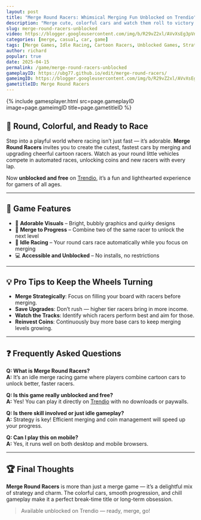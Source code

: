 ```yaml
---
layout: post
title: "Merge Round Racers: Whimsical Merging Fun Unblocked on Trendio"
description: "Merge cute, colorful cars and watch them roll to victory in Merge Round Racers — now unblocked and free to play on Trendio!"
slug: merge-round-racers-unblocked
video: https://blogger.googleusercontent.com/img/b/R29vZ2xl/AVvXsEg3pVnsoMZ1VKBfb0lLPYvTurZW6tAjOH7bZcRNr0ANOIQhaQBEU92Jvqn3FvVO2pB2Wvpl_5KWR_V6LOt5PJ37RbJIYMSg2PQJP5yeDLoAIC5FCOckOJMqEOlEq-FlDG0P3sUTkJ12ZhEOwsenlfFoB12GHXQPe0DTDgc6Isk2VQY6RmO-eBl3h9R9S38/s628/merge-round-racers-logo.webp
categories: [merge, casual, car, game]
tags: [Merge Games, Idle Racing, Cartoon Racers, Unblocked Games, Strategy Fun]
author: richard
popular: true
date: 2025-04-15
permalink: /game/merge-round-racers-unblocked
gameplayID: https://ubg77.github.io/edit/merge-round-racers/
gameimgID: https://blogger.googleusercontent.com/img/b/R29vZ2xl/AVvXsEg3pVnsoMZ1VKBfb0lLPYvTurZW6tAjOH7bZcRNr0ANOIQhaQBEU92Jvqn3FvVO2pB2Wvpl_5KWR_V6LOt5PJ37RbJIYMSg2PQJP5yeDLoAIC5FCOckOJMqEOlEq-FlDG0P3sUTkJ12ZhEOwsenlfFoB12GHXQPe0DTDgc6Isk2VQY6RmO-eBl3h9R9S38/s628/merge-round-racers-logo.webp
gametitleID: Merge Round Racers
---
```


{% include gamesplayer.html
  src=page.gameplayID
  image=page.gameimgID
  title=page.gametitleID
%}

## 🎈 Round, Colorful, and Ready to Race

Step into a playful world where racing isn’t just fast — it’s adorable. **Merge Round Racers** invites you to create the cutest, fastest cars by merging and upgrading cheerful cartoon racers. Watch as your round little vehicles compete in automated races, unlocking coins and new racers with every lap.

Now **unblocked and free** on [Trendio](https://www.trendio.homes/), it’s a fun and lighthearted experience for gamers of all ages.

---

## 🚗 Game Features

- 🎨 **Adorable Visuals** – Bright, bubbly graphics and quirky designs
- 🔄 **Merge to Progress** – Combine two of the same racer to unlock the next level
- 🏁 **Idle Racing** – Your round cars race automatically while you focus on merging
- 💻 **Accessible and Unblocked** – No installs, no restrictions

---

## 💡 Pro Tips to Keep the Wheels Turning

- **Merge Strategically**: Focus on filling your board with racers before merging.
- **Save Upgrades**: Don’t rush — higher tier racers bring in more income.
- **Watch the Tracks**: Identify which racers perform best and aim for those.
- **Reinvest Coins**: Continuously buy more base cars to keep merging levels growing.

---

## ❓ Frequently Asked Questions

**Q: What is Merge Round Racers?**  
**A:** It’s an idle merge racing game where players combine cartoon cars to unlock better, faster racers.

**Q: Is this game really unblocked and free?**  
**A:** Yes! You can play it directly on [Trendio](https://www.trendio.homes/) with no downloads or paywalls.

**Q: Is there skill involved or just idle gameplay?**  
**A:** Strategy is key! Efficient merging and coin management will speed up your progress.

**Q: Can I play this on mobile?**  
**A:** Yes, it runs well on both desktop and mobile browsers.

---

## 🏆 Final Thoughts

**Merge Round Racers** is more than just a merge game — it’s a delightful mix of strategy and charm. The colorful cars, smooth progression, and chill gameplay make it a perfect break-time title or long-term obsession.

> Available unblocked on Trendio — ready, merge, go!
